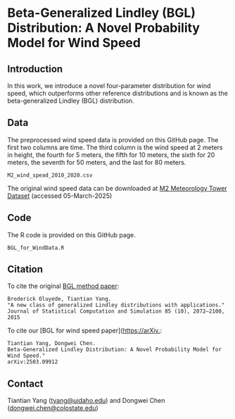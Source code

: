 # Beta-Generalized Lindley (BGL) Distribution: A Novel Probability Model for Wind Speed

## Introduction
In this work, we introduce a novel four-parameter distribution for wind speed, which outperforms other reference distributions and is known as the beta-generalized
Lindley (BGL) distribution. 

## Data
The preprocessed wind speed data is provided on this GitHub page. The first two columns are time. The third column is the wind speed at 2 meters in height, the fourth for 5 meters, the fifth for 10 meters, the sixth for 20 meters, the seventh for 50 meters, and the last for 80 meters. 
```
M2_wind_spead_2010_2020.csv
```

The original wind speed data can be downloaded at [M2 Meteorology Tower Dataset](https://midcdmz.nrel.gov/apps/sitehome.pl?site=NWTC) (accessed 05-March-2025)

## Code
The R code is provided on this GitHub page. 
```
BGL_for_WindData.R
```

## Citation
To cite the original [BGL method paper](https://www.tandfonline.com/doi/abs/10.1080/00949655.2014.917308):

```
Broderick Oluyede, Tiantian Yang.
"A new class of generalized Lindley distributions with applications."
Journal of Statistical Computation and Simulation 85 (10), 2072–2100, 2015
```

To cite our [BGL for wind speed paper]([https://arXiv.](https://arxiv.org/abs/2503.09912): 
```
Tiantian Yang, Dongwei Chen.
Beta-Generalized Lindley Distribution: A Novel Probability Model for Wind Speed."
arXiv:2503.09912
```
## Contact  
Tiantian Yang (tyang@uidaho.edu) and Dongwei Chen (dongwei.chen@colostate.edu)

